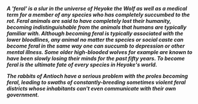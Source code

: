 ***A 'feral' is a slur in the universe of Heyoke the Wolf as well as a medical term for a member of any species who has completely succumbed to the rot.
Feral animals are said to have completely lost their humanity, becoming indistinguishable from the animals that humans are typically familiar with.
Although becoming feral is typically associated with the lower bloodlines, any animal no matter the species or social caste can become feral in the same way one can succumb to depression or other mental illness.
Some older high-blooded wolves for example are known to have been slowly losing their minds for the past fifty years.
To become feral is the ultimate fate of every species in Heyoke's world.***

***The rabbits of Antioch have a serious problem with the proles becoming feral, leading to swaths of constantly-breeding sometimes violent feral districts whose inhabitants can't even communicate with their own government.*** 
